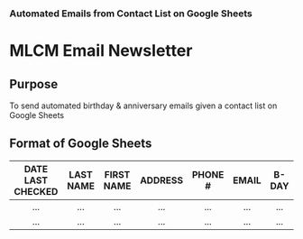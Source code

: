 ### Automated Emails from Contact List on Google Sheets
# MLCM Email Newsletter


## Purpose
To send automated birthday & anniversary emails given a contact list on Google Sheets

## Format of Google Sheets
|DATE LAST CHECKED | LAST NAME | FIRST NAME | ADDRESS | PHONE # | EMAIL | B-DAY | ANNIV |
| :---: | :---: | :---: | :---: | :---: | :---: | :---: | :---: | 
| ... | ... |... |... |... |... |... |... |
| ... | ... |... |... |... |... |... |... |

